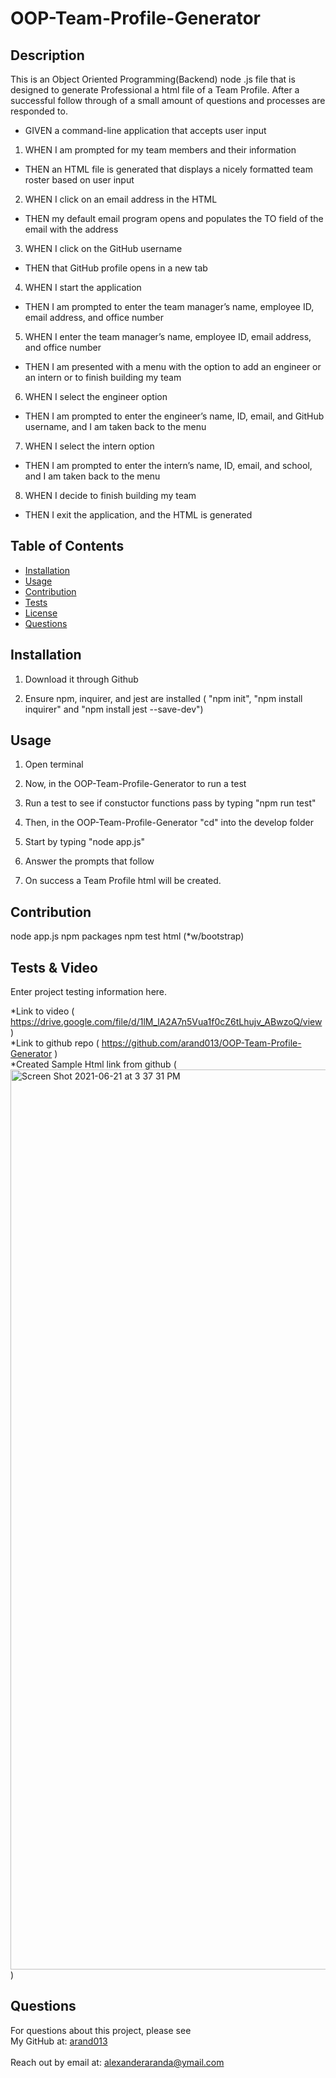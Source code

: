 # OOP-Team-Profile-Generator
## Description
This is an Object Oriented Programming(Backend) node .js file that is designed to generate Professional a html file of a Team Profile.
After a successful follow through of a small amount of questions and processes are responded to. 

* GIVEN a command-line application that accepts user input
1. WHEN I am prompted for my team members and their information
* THEN an HTML file is generated that displays a nicely formatted team roster based on user input
2. WHEN I click on an email address in the HTML
* THEN my default email program opens and populates the TO field of the email with the address
3. WHEN I click on the GitHub username
* THEN that GitHub profile opens in a new tab
4. WHEN I start the application
* THEN I am prompted to enter the team manager’s name, employee ID, email address, and office number
5. WHEN I enter the team manager’s name, employee ID, email address, and office number
* THEN I am presented with a menu with the option to add an engineer or an intern or to finish building my team
6. WHEN I select the engineer option
* THEN I am prompted to enter the engineer’s name, ID, email, and GitHub username, and I am taken back to the menu
7. WHEN I select the intern option
* THEN I am prompted to enter the intern’s name, ID, email, and school, and I am taken back to the menu
8. WHEN I decide to finish building my team
* THEN I exit the application, and the HTML is generated

## Table of Contents
* [Installation](#installation)
* [Usage](#usage)
* [Contribution](#contribution)
* [Tests](#tests)
* [License](#license)
* [Questions](#questions)

## Installation
1. Download it through Github

2. Ensure npm, inquirer, and jest are installed ( "npm init", "npm install inquirer" and "npm install jest --save-dev")

## Usage

1. Open terminal

2. Now, in the OOP-Team-Profile-Generator to run a test

3. Run a test to see if constuctor functions pass by typing "npm run test" 

4. Then, in the OOP-Team-Profile-Generator "cd" into the develop folder

5. Start by typing "node app.js" 

6. Answer the prompts that follow

7. On success a Team Profile html will be created.

## Contribution
node app.js 
npm packages
npm test
html (*w/bootstrap)

## Tests & Video 
Enter project testing information here.

*Link to video ( https://drive.google.com/file/d/1lM_lA2A7n5Vua1f0cZ6tLhujv_ABwzoQ/view )
<br>
*Link to github repo ( https://github.com/arand013/OOP-Team-Profile-Generator )
<br>
*Created Sample Html link from github (<img width="1440" alt="Screen Shot 2021-06-21 at 3 37 31 PM" src="https://user-images.githubusercontent.com/81955843/122836216-afc10a00-d2a6-11eb-8c70-19644bcbcd8e.png"> )


## Questions
For questions about this project, please see <br>
My GitHub at: [arand013](https://github.com/arand013) <br>
<br>
Reach out by email at: alexanderaranda@ymail.com